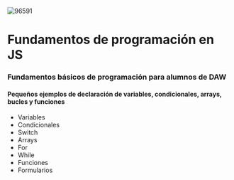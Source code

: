 ![96591](https://user-images.githubusercontent.com/73523406/141286536-bbd4eba6-eb27-47ed-8d1c-d78b05d849fd.jpg)

# Fundamentos de programación en JS

### Fundamentos básicos de programación para alumnos de DAW
#### Pequeños ejemplos de declaración de variables, condicionales, arrays, bucles y funciones
- Variables
- Condicionales
- Switch
- Arrays
- For
- While
- Funciones
- Formularios
